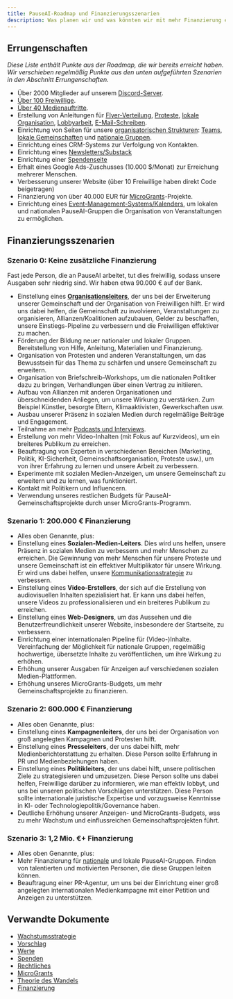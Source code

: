 ```yaml
---
title: PauseAI-Roadmap und Finanzierungsszenarien
description: Was planen wir und was könnten wir mit mehr Finanzierung erreichen?
---
```


## Errungenschaften

_Diese Liste enthält Punkte aus der Roadmap, die wir bereits erreicht haben.
Wir verschieben regelmäßig Punkte aus den unten aufgeführten Szenarien in den Abschnitt Errungenschaften._

- Über 2000 Mitglieder auf unserem [Discord-Server](https://discord.gg/2XXWXvErfA).
- [Über 100 Freiwillige](/people).
- [Über 40 Medienauftritte](/press).
- Erstellung von Anleitungen für [Flyer-Verteilung](/flyering), [Proteste](/protests), [lokale Organisation](/local-organizing), [Lobbyarbeit](/lobby-tips), [E-Mail-Schreiben](/email-builder).
- Einrichtung von Seiten für unsere [organisatorischen Strukturen](https://pauseai.info/organization): [Teams](/teams), [lokale Gemeinschaften](/communities) und [nationale Gruppen](/national-groups).
- Einrichtung eines CRM-Systems zur Verfolgung von Kontakten.
- Einrichtung eines [Newsletters/Substack](https://pauseai.substack.com/)
- Einrichtung einer [Spendenseite](/donate)
- Erhalt eines Google Ads-Zuschusses (10.000 $/Monat) zur Erreichung mehrerer Menschen.
- Verbesserung unserer Website (über 10 Freiwillige haben direkt Code beigetragen)
- Finanzierung von über 40.000 EUR für [MicroGrants](/microgrants)-Projekte.
- Einrichtung eines [Event-Management-Systems/Kalenders](https://lu.ma/PauseAI), um lokalen und nationalen PauseAI-Gruppen die Organisation von Veranstaltungen zu ermöglichen.

## Finanzierungsszenarien

### Szenario 0: Keine zusätzliche Finanzierung

Fast jede Person, die an PauseAI arbeitet, tut dies freiwillig, sodass unsere Ausgaben sehr niedrig sind.
Wir haben etwa 90.000 € auf der Bank.

- Einstellung eines [**Organisationsleiters**](/2024-vacancy-organizing-director), der uns bei der Erweiterung unserer Gemeinschaft und der Organisation von Freiwilligen hilft. Er wird uns dabei helfen, die Gemeinschaft zu involvieren, Veranstaltungen zu organisieren, Allianzen/Koalitionen aufzubauen, Gelder zu beschaffen, unsere Einstiegs-Pipeline zu verbessern und die Freiwilligen effektiver zu machen.
- Förderung der Bildung neuer nationaler und lokaler Gruppen. Bereitstellung von Hilfe, Anleitung, Materialien und Finanzierung.
- Organisation von Protesten und anderen Veranstaltungen, um das Bewusstsein für das Thema zu schärfen und unsere Gemeinschaft zu erweitern.
- Organisation von Briefschreib-Workshops, um die nationalen Politiker dazu zu bringen, Verhandlungen über einen Vertrag zu initiieren.
- Aufbau von Allianzen mit anderen Organisationen und überschneidenden Anliegen, um unsere Wirkung zu verstärken. Zum Beispiel Künstler, besorgte Eltern, Klimaaktivisten, Gewerkschaften usw.
- Ausbau unserer Präsenz in sozialen Medien durch regelmäßige Beiträge und Engagement.
- Teilnahme an mehr [Podcasts und Interviews](/press).
- Erstellung von mehr Video-Inhalten (mit Fokus auf Kurzvideos), um ein breiteres Publikum zu erreichen.
- Beauftragung von Experten in verschiedenen Bereichen (Marketing, Politik, KI-Sicherheit, Gemeinschaftsorganisation, Proteste usw.), um von ihrer Erfahrung zu lernen und unsere Arbeit zu verbessern.
- Experimente mit sozialen Medien-Anzeigen, um unsere Gemeinschaft zu erweitern und zu lernen, was funktioniert.
- Kontakt mit Politikern und Influencern.
- Verwendung unseres restlichen Budgets für PauseAI-Gemeinschaftsprojekte durch unser MicroGrants-Programm.

### Szenario 1: 200.000 € Finanzierung

- Alles oben Genannte, plus:
- Einstellung eines **Sozialen-Medien-Leiters**. Dies wird uns helfen, unsere Präsenz in sozialen Medien zu verbessern und mehr Menschen zu erreichen. Die Gewinnung von mehr Menschen für unsere Proteste und unsere Gemeinschaft ist ein effektiver Multiplikator für unsere Wirkung. Er wird uns dabei helfen, unsere [Kommunikationsstrategie](/communication-strategy) zu verbessern.
- Einstellung eines **Video-Erstellers**, der sich auf die Erstellung von audiovisuellen Inhalten spezialisiert hat. Er kann uns dabei helfen, unsere Videos zu professionalisieren und ein breiteres Publikum zu erreichen.
- Einstellung eines **Web-Designers**, um das Aussehen und die Benutzerfreundlichkeit unserer Website, insbesondere der Startseite, zu verbessern.
- Einrichtung einer internationalen Pipeline für (Video-)Inhalte. Vereinfachung der Möglichkeit für nationale Gruppen, regelmäßig hochwertige, übersetzte Inhalte zu veröffentlichen, um ihre Wirkung zu erhöhen.
- Erhöhung unserer Ausgaben für Anzeigen auf verschiedenen sozialen Medien-Plattformen.
- Erhöhung unseres MicroGrants-Budgets, um mehr Gemeinschaftsprojekte zu finanzieren.

### Szenario 2: 600.000 € Finanzierung

- Alles oben Genannte, plus:
- Einstellung eines **Kampagnenleiters**, der uns bei der Organisation von groß angelegten Kampagnen und Protesten hilft.
- Einstellung eines **Presseleiters**, der uns dabei hilft, mehr Medienberichterstattung zu erhalten. Diese Person sollte Erfahrung in PR und Medienbeziehungen haben.
- Einstellung eines **Politikleiters**, der uns dabei hilft, unsere politischen Ziele zu strategisieren und umzusetzen. Diese Person sollte uns dabei helfen, Freiwillige darüber zu informieren, wie man effektiv lobbyt, und uns bei unseren politischen Vorschlägen unterstützen. Diese Person sollte internationale juristische Expertise und vorzugsweise Kenntnisse in KI- oder Technologiepolitik/Governance haben.
- Deutliche Erhöhung unserer Anzeigen- und MicroGrants-Budgets, was zu mehr Wachstum und einflussreichen Gemeinschaftsprojekten führt.

### Szenario 3: 1,2 Mio. €+ Finanzierung

- Alles oben Genannte, plus:
- Mehr Finanzierung für [nationale](https://pauseai.info/national-groups) und lokale PauseAI-Gruppen. Finden von talentierten und motivierten Personen, die diese Gruppen leiten können.
- Beauftragung einer PR-Agentur, um uns bei der Einrichtung einer groß angelegten internationalen Medienkampagne mit einer Petition und Anzeigen zu unterstützen.

## Verwandte Dokumente

- [Wachstumsstrategie](/growth-strategy)
- [Vorschlag](/proposal)
- [Werte](/values)
- [Spenden](/donate)
- [Rechtliches](/legal)
- [MicroGrants](/microgrants)
- [Theorie des Wandels](/theory-of-change)
- [Finanzierung](/funding)